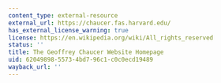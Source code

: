 ```yaml
---
content_type: external-resource
external_url: https://chaucer.fas.harvard.edu/
has_external_license_warning: true
license: https://en.wikipedia.org/wiki/All_rights_reserved
status: ''
title: The Geoffrey Chaucer Website Homepage
uid: 62049898-5573-4bd7-96c1-c0c0ecd19489
wayback_url: ''
---
```

